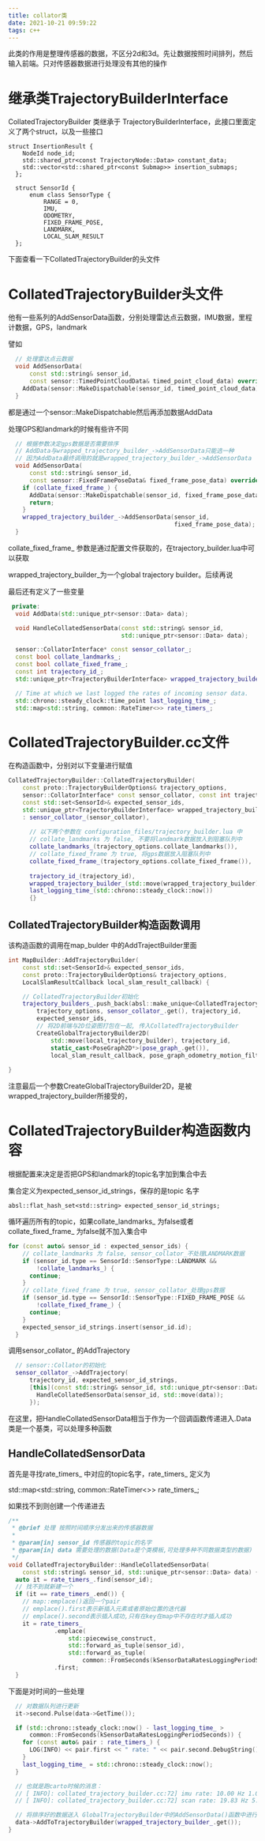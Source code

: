 ```yaml
---
title: collator类
date: 2021-10-21 09:59:22
tags: c++
---
```


此类的作用是整理传感器的数据，不区分2d和3d。先让数据按照时间排列，然后输入前端。只对传感器数据进行处理没有其他的操作

# 继承类TrajectoryBuilderInterface

CollatedTrajectoryBuilder 类继承于 TrajectoryBuilderInterface，此接口里面定义了两个struct，以及一些接口

```
struct InsertionResult {
    NodeId node_id;
    std::shared_ptr<const TrajectoryNode::Data> constant_data;
    std::vector<std::shared_ptr<const Submap>> insertion_submaps;
  };
  
  struct SensorId {
      enum class SensorType {
          RANGE = 0,
          IMU,
          ODOMETRY,
          FIXED_FRAME_POSE,
          LANDMARK,
          LOCAL_SLAM_RESULT
  };
```

下面查看一下CollatedTrajectoryBuilder的头文件

# CollatedTrajectoryBuilder头文件

他有一些系列的AddSensorData函数，分别处理雷达点云数据，IMU数据，里程计数据，GPS，landmark

譬如

```c++
  // 处理雷达点云数据
  void AddSensorData(
      const std::string& sensor_id,
      const sensor::TimedPointCloudData& timed_point_cloud_data) override {
    AddData(sensor::MakeDispatchable(sensor_id, timed_point_cloud_data));
  }
```

都是通过一个sensor::MakeDispatchable然后再添加数据AddData 

处理GPS和landmark的时候有些许不同

```c++
  // 根据参数决定gps数据是否需要排序
  // AddData与wrapped_trajectory_builder_->AddSensorData只能选一种
  // 因为AddData最终调用的就是wrapped_trajectory_builder_->AddSensorData
  void AddSensorData(
      const std::string& sensor_id,
      const sensor::FixedFramePoseData& fixed_frame_pose_data) override {
    if (collate_fixed_frame_) {
      AddData(sensor::MakeDispatchable(sensor_id, fixed_frame_pose_data));
      return;
    }
    wrapped_trajectory_builder_->AddSensorData(sensor_id,
                                               fixed_frame_pose_data);
  }
```

collate_fixed_frame_ 参数是通过配置文件获取的，在trajectory_builder.lua中可以获取

wrapped_trajectory_builder_为一个global trajectory builder。后续再说 

最后还有定义了一些变量

```c++
 private:
  void AddData(std::unique_ptr<sensor::Data> data);

  void HandleCollatedSensorData(const std::string& sensor_id,
                                std::unique_ptr<sensor::Data> data);

  sensor::CollatorInterface* const sensor_collator_;
  const bool collate_landmarks_;
  const bool collate_fixed_frame_;
  const int trajectory_id_;
  std::unique_ptr<TrajectoryBuilderInterface> wrapped_trajectory_builder_;

  // Time at which we last logged the rates of incoming sensor data.
  std::chrono::steady_clock::time_point last_logging_time_;
  std::map<std::string, common::RateTimer<>> rate_timers_;
```

# CollatedTrajectoryBuilder.cc文件

在构造函数中，分别对以下变量进行赋值

```c++
CollatedTrajectoryBuilder::CollatedTrajectoryBuilder(
    const proto::TrajectoryBuilderOptions& trajectory_options,
    sensor::CollatorInterface* const sensor_collator, const int trajectory_id,
    const std::set<SensorId>& expected_sensor_ids,
    std::unique_ptr<TrajectoryBuilderInterface> wrapped_trajectory_builder)
    : sensor_collator_(sensor_collator),
      
      // 以下两个参数在 configuration_files/trajectory_builder.lua 中
      // collate_landmarks 为 false, 不要将landmark数据放入到阻塞队列中
      collate_landmarks_(trajectory_options.collate_landmarks()),
      // collate_fixed_frame 为 true, 将gps数据放入阻塞队列中
      collate_fixed_frame_(trajectory_options.collate_fixed_frame()),
      
      trajectory_id_(trajectory_id),
      wrapped_trajectory_builder_(std::move(wrapped_trajectory_builder)),
      last_logging_time_(std::chrono::steady_clock::now())
      {}
```

## CollatedTrajectoryBuilder构造函数调用

该构造函数的调用在map_bulder 中的AddTrajectBuilder里面

```c++
int MapBuilder::AddTrajectoryBuilder(
    const std::set<SensorId>& expected_sensor_ids,
    const proto::TrajectoryBuilderOptions& trajectory_options,
    LocalSlamResultCallback local_slam_result_callback) {

	// CollatedTrajectoryBuilder初始化
    trajectory_builders_.push_back(absl::make_unique<CollatedTrajectoryBuilder>(
        trajectory_options, sensor_collator_.get(), trajectory_id,
        expected_sensor_ids,
        // 将2D前端与2D位姿图打包在一起, 传入CollatedTrajectoryBuilder
        CreateGlobalTrajectoryBuilder2D(
            std::move(local_trajectory_builder), trajectory_id,
            static_cast<PoseGraph2D*>(pose_graph_.get()),
            local_slam_result_callback, pose_graph_odometry_motion_filter)));
    
}
```

注意最后一个参数CreateGlobalTrajectoryBuilder2D，是被wrapped_trajectory_builder所接受的，

# CollatedTrajectoryBuilder构造函数内容

根据配置来决定是否把GPS和landmark的topic名字加到集合中去

集合定义为expected_sensor_id_strings，保存的是topic 名字

```
absl::flat_hash_set<std::string> expected_sensor_id_strings;
```

循环遍历所有的topic，如果collate_landmarks_ 为false或者collate_fixed_frame_ 为false就不加入集合中

```c++
for (const auto& sensor_id : expected_sensor_ids) {
    // collate_landmarks 为 false, sensor_collator_不处理LANDMARK数据
    if (sensor_id.type == SensorId::SensorType::LANDMARK &&
        !collate_landmarks_) {
      continue;
    }
    // collate_fixed_frame 为 true, sensor_collator_处理gps数据
    if (sensor_id.type == SensorId::SensorType::FIXED_FRAME_POSE &&
        !collate_fixed_frame_) {
      continue;
    }
    expected_sensor_id_strings.insert(sensor_id.id);
  }
```

调用sensor_collator_ 的AddTrajectory 

```c++
  // sensor::Collator的初始化
  sensor_collator_->AddTrajectory(
      trajectory_id, expected_sensor_id_strings,
      [this](const std::string& sensor_id, std::unique_ptr<sensor::Data> data) {
        HandleCollatedSensorData(sensor_id, std::move(data));
      });
```

在这里，把HandleCollatedSensorData相当于作为一个回调函数传递进入.Data类是一个基类，可以处理多种函数

## HandleCollatedSensorData

首先是寻找rate_timers_ 中对应的topic名字，rate_timers_ 定义为

std::map<std::string, common::RateTimer<>> rate_timers_;

如果找不到则创建一个传递进去

```c++
/**
 * @brief 处理 按照时间顺序分发出来的传感器数据
 * 
 * @param[in] sensor_id 传感器的topic的名字
 * @param[in] data 需要处理的数据(Data是个类模板,可处理多种不同数据类型的数据)
 */
void CollatedTrajectoryBuilder::HandleCollatedSensorData(
    const std::string& sensor_id, std::unique_ptr<sensor::Data> data) {
  auto it = rate_timers_.find(sensor_id);
  // 找不到就新建一个
  if (it == rate_timers_.end()) {
    // map::emplace()返回一个pair
    // emplace().first表示新插入元素或者原始位置的迭代器
    // emplace().second表示插入成功,只有在key在map中不存在时才插入成功
    it = rate_timers_
             .emplace(
                 std::piecewise_construct, 
                 std::forward_as_tuple(sensor_id),
                 std::forward_as_tuple(
                     common::FromSeconds(kSensorDataRatesLoggingPeriodSeconds)))
             .first;
  }
```

下面是对时间的一些处理

```c++
  // 对数据队列进行更新
  it->second.Pulse(data->GetTime());

  if (std::chrono::steady_clock::now() - last_logging_time_ >
      common::FromSeconds(kSensorDataRatesLoggingPeriodSeconds)) {
    for (const auto& pair : rate_timers_) {
      LOG(INFO) << pair.first << " rate: " << pair.second.DebugString();
    }
    last_logging_time_ = std::chrono::steady_clock::now();
  }

  // 也就是跑carto时候的消息：
  // [ INFO]: collated_trajectory_builder.cc:72] imu rate: 10.00 Hz 1.00e-01 s +/- 4.35e-05 s (pulsed at 100.44% real time)
  // [ INFO]: collated_trajectory_builder.cc:72] scan rate: 19.83 Hz 5.04e-02 s +/- 4.27e-05 s (pulsed at 99.82% real time)

  // 将排序好的数据送入 GlobalTrajectoryBuilder中的AddSensorData()函数中进行使用
  data->AddToTrajectoryBuilder(wrapped_trajectory_builder_.get());
}
```

